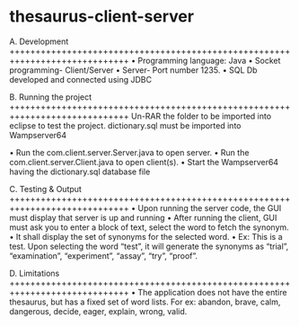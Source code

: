 # thesaurus-client-server
A. Development 
+++++++++++++++++++++++++++++++++++++++++++++++++++++++++++++++++++++++++++++
•	Programming language: Java
•	Socket programming- Client/Server
•	Server- Port number 1235.
•	SQL Db developed and connected using JDBC

B. Running the project 
+++++++++++++++++++++++++++++++++++++++++++++++++++++++++++++++++++++++++++++
 Un-RAR the folder to be imported into eclipse to test the project. dictionary.sql must be imported into Wampserver64

•	Run the com.client.server.Server.java to open server.
•	Run the com.client.server.Client.java to open client(s).
•	Start the Wampserver64 having the dictionary.sql database file

C. Testing & Output
+++++++++++++++++++++++++++++++++++++++++++++++++++++++++++++++++++++++++++++
•	Upon running the server code, the GUI must display that server is up and running
•	After running the client, GUI must ask you to enter a block of text, select the word to 
fetch the synonym.
•	It shall display the set of synonyms for the selected word.
•	Ex: This is a test. Upon selecting the word “test”, it will generate the synonyms as
“trial”, “examination”, “experiment”, “assay”, “try”, “proof”. 

D. Limitations
+++++++++++++++++++++++++++++++++++++++++++++++++++++++++++++++++++++++++++++
•	The application does not have the entire thesaurus, but has a fixed set of word lists.
For ex: abandon, brave, calm, dangerous, decide, eager, explain, wrong, valid.

